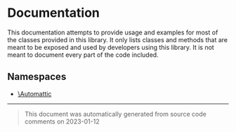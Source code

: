 # Documentation
This documentation attempts to provide usage and examples for most of the classes provided in this library. It only lists
classes and methods that are meant to be exposed and used by developers using this library. It is not meant to document every part of the code included.

## Namespaces

* [\Automattic](namespaces/automattic.md)

--------
> This document was automatically generated from source code comments on 2023-01-12
